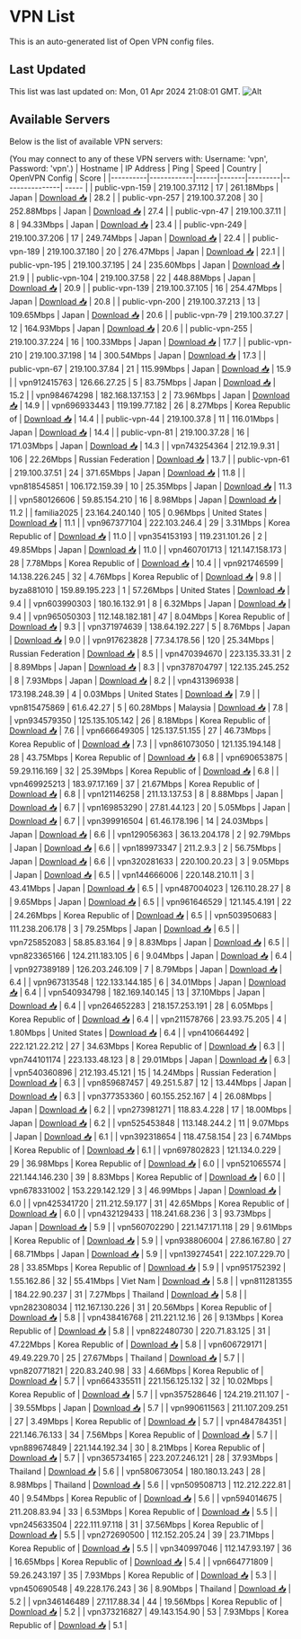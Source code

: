 # VPN List

This is an auto-generated list of Open VPN config files.

## Last Updated

This list was last updated on: Mon, 01 Apr 2024 21:08:01 GMT.
![Alt](https://repobeats.axiom.co/api/embed/186b98318ef1479477931607c1ad7d823f12451f.svg "Repobeats analytics image")

## Available Servers

Below is the list of available VPN servers:

(You may connect to any of these VPN servers with: Username: 'vpn', Password: 'vpn'.)
| Hostname | IP Address | Ping | Speed | Country | OpenVPN Config | Score |
|----------|------------|------|-------|---------|----------------| ----- |
| public-vpn-159 | 219.100.37.112 | 17 | 261.18Mbps | Japan | [Download 📥](./configs/server_0_JP.ovpn) | 28.2 |
| public-vpn-257 | 219.100.37.208 | 30 | 252.88Mbps | Japan | [Download 📥](./configs/server_1_JP.ovpn) | 27.4 |
| public-vpn-47 | 219.100.37.11 | 8 | 94.33Mbps | Japan | [Download 📥](./configs/server_2_JP.ovpn) | 23.4 |
| public-vpn-249 | 219.100.37.206 | 17 | 249.74Mbps | Japan | [Download 📥](./configs/server_3_JP.ovpn) | 22.4 |
| public-vpn-189 | 219.100.37.180 | 20 | 276.47Mbps | Japan | [Download 📥](./configs/server_4_JP.ovpn) | 22.1 |
| public-vpn-195 | 219.100.37.195 | 24 | 235.60Mbps | Japan | [Download 📥](./configs/server_5_JP.ovpn) | 21.9 |
| public-vpn-104 | 219.100.37.58 | 22 | 448.88Mbps | Japan | [Download 📥](./configs/server_6_JP.ovpn) | 20.9 |
| public-vpn-139 | 219.100.37.105 | 16 | 254.47Mbps | Japan | [Download 📥](./configs/server_7_JP.ovpn) | 20.8 |
| public-vpn-200 | 219.100.37.213 | 13 | 109.65Mbps | Japan | [Download 📥](./configs/server_8_JP.ovpn) | 20.6 |
| public-vpn-79 | 219.100.37.27 | 12 | 164.93Mbps | Japan | [Download 📥](./configs/server_9_JP.ovpn) | 20.6 |
| public-vpn-255 | 219.100.37.224 | 16 | 100.33Mbps | Japan | [Download 📥](./configs/server_10_JP.ovpn) | 17.7 |
| public-vpn-210 | 219.100.37.198 | 14 | 300.54Mbps | Japan | [Download 📥](./configs/server_11_JP.ovpn) | 17.3 |
| public-vpn-67 | 219.100.37.84 | 21 | 115.99Mbps | Japan | [Download 📥](./configs/server_12_JP.ovpn) | 15.9 |
| vpn912415763 | 126.66.27.25 | 5 | 83.75Mbps | Japan | [Download 📥](./configs/server_13_JP.ovpn) | 15.2 |
| vpn984674298 | 182.168.137.153 | 2 | 73.96Mbps | Japan | [Download 📥](./configs/server_14_JP.ovpn) | 14.9 |
| vpn696933443 | 119.199.77.182 | 26 | 8.27Mbps | Korea Republic of | [Download 📥](./configs/server_15_KR.ovpn) | 14.4 |
| public-vpn-44 | 219.100.37.8 | 11 | 116.01Mbps | Japan | [Download 📥](./configs/server_16_JP.ovpn) | 14.4 |
| public-vpn-81 | 219.100.37.28 | 16 | 171.03Mbps | Japan | [Download 📥](./configs/server_17_JP.ovpn) | 14.3 |
| vpn743254364 | 212.19.9.31 | 106 | 22.26Mbps | Russian Federation | [Download 📥](./configs/server_18_RU.ovpn) | 13.7 |
| public-vpn-61 | 219.100.37.51 | 24 | 371.65Mbps | Japan | [Download 📥](./configs/server_19_JP.ovpn) | 11.8 |
| vpn818545851 | 106.172.159.39 | 10 | 25.35Mbps | Japan | [Download 📥](./configs/server_20_JP.ovpn) | 11.3 |
| vpn580126606 | 59.85.154.210 | 16 | 8.98Mbps | Japan | [Download 📥](./configs/server_21_JP.ovpn) | 11.2 |
| familia2025 | 23.164.240.140 | 105 | 0.96Mbps | United States | [Download 📥](./configs/server_22_US.ovpn) | 11.1 |
| vpn967377104 | 222.103.246.4 | 29 | 3.31Mbps | Korea Republic of | [Download 📥](./configs/server_23_KR.ovpn) | 11.0 |
| vpn354153193 | 119.231.101.26 | 2 | 49.85Mbps | Japan | [Download 📥](./configs/server_24_JP.ovpn) | 11.0 |
| vpn460701713 | 121.147.158.173 | 28 | 7.78Mbps | Korea Republic of | [Download 📥](./configs/server_25_KR.ovpn) | 10.4 |
| vpn921746599 | 14.138.226.245 | 32 | 4.76Mbps | Korea Republic of | [Download 📥](./configs/server_26_KR.ovpn) | 9.8 |
| byza881010 | 159.89.195.223 | 1 | 57.26Mbps | United States | [Download 📥](./configs/server_27_US.ovpn) | 9.4 |
| vpn603990303 | 180.16.132.91 | 8 | 6.32Mbps | Japan | [Download 📥](./configs/server_28_JP.ovpn) | 9.4 |
| vpn965050303 | 112.148.182.181 | 47 | 8.04Mbps | Korea Republic of | [Download 📥](./configs/server_29_KR.ovpn) | 9.3 |
| vpn371974639 | 138.64.192.227 | 5 | 8.76Mbps | Japan | [Download 📥](./configs/server_30_JP.ovpn) | 9.0 |
| vpn917623828 | 77.34.178.56 | 120 | 25.34Mbps | Russian Federation | [Download 📥](./configs/server_31_RU.ovpn) | 8.5 |
| vpn470394670 | 223.135.33.31 | 2 | 8.89Mbps | Japan | [Download 📥](./configs/server_32_JP.ovpn) | 8.3 |
| vpn378704797 | 122.135.245.252 | 8 | 7.93Mbps | Japan | [Download 📥](./configs/server_33_JP.ovpn) | 8.2 |
| vpn431396938 | 173.198.248.39 | 4 | 0.03Mbps | United States | [Download 📥](./configs/server_34_US.ovpn) | 7.9 |
| vpn815475869 | 61.6.42.27 | 5 | 60.28Mbps | Malaysia | [Download 📥](./configs/server_35_MY.ovpn) | 7.8 |
| vpn934579350 | 125.135.105.142 | 26 | 8.18Mbps | Korea Republic of | [Download 📥](./configs/server_36_KR.ovpn) | 7.6 |
| vpn666649305 | 125.137.51.155 | 27 | 46.73Mbps | Korea Republic of | [Download 📥](./configs/server_37_KR.ovpn) | 7.3 |
| vpn861073050 | 121.135.194.148 | 28 | 43.75Mbps | Korea Republic of | [Download 📥](./configs/server_38_KR.ovpn) | 6.8 |
| vpn690653875 | 59.29.116.169 | 32 | 25.39Mbps | Korea Republic of | [Download 📥](./configs/server_39_KR.ovpn) | 6.8 |
| vpn469925213 | 183.97.17.169 | 37 | 21.67Mbps | Korea Republic of | [Download 📥](./configs/server_40_KR.ovpn) | 6.8 |
| vpn121146258 | 211.13.137.53 | 8 | 8.88Mbps | Japan | [Download 📥](./configs/server_41_JP.ovpn) | 6.7 |
| vpn169853290 | 27.81.44.123 | 20 | 5.05Mbps | Japan | [Download 📥](./configs/server_42_JP.ovpn) | 6.7 |
| vpn399916504 | 61.46.178.196 | 14 | 24.03Mbps | Japan | [Download 📥](./configs/server_43_JP.ovpn) | 6.6 |
| vpn129056363 | 36.13.204.178 | 2 | 92.79Mbps | Japan | [Download 📥](./configs/server_44_JP.ovpn) | 6.6 |
| vpn189973347 | 211.2.9.3 | 2 | 56.75Mbps | Japan | [Download 📥](./configs/server_45_JP.ovpn) | 6.6 |
| vpn320281633 | 220.100.20.23 | 3 | 9.05Mbps | Japan | [Download 📥](./configs/server_46_JP.ovpn) | 6.5 |
| vpn144666006 | 220.148.210.11 | 3 | 43.41Mbps | Japan | [Download 📥](./configs/server_47_JP.ovpn) | 6.5 |
| vpn487004023 | 126.110.28.27 | 8 | 9.65Mbps | Japan | [Download 📥](./configs/server_48_JP.ovpn) | 6.5 |
| vpn961646529 | 121.145.4.191 | 22 | 24.26Mbps | Korea Republic of | [Download 📥](./configs/server_49_KR.ovpn) | 6.5 |
| vpn503950683 | 111.238.206.178 | 3 | 79.25Mbps | Japan | [Download 📥](./configs/server_50_JP.ovpn) | 6.5 |
| vpn725852083 | 58.85.83.164 | 9 | 8.83Mbps | Japan | [Download 📥](./configs/server_51_JP.ovpn) | 6.5 |
| vpn823365166 | 124.211.183.105 | 6 | 9.04Mbps | Japan | [Download 📥](./configs/server_52_JP.ovpn) | 6.4 |
| vpn927389189 | 126.203.246.109 | 7 | 8.79Mbps | Japan | [Download 📥](./configs/server_53_JP.ovpn) | 6.4 |
| vpn967313548 | 122.133.144.185 | 6 | 34.01Mbps | Japan | [Download 📥](./configs/server_54_JP.ovpn) | 6.4 |
| vpn540934798 | 182.169.140.145 | 13 | 37.10Mbps | Japan | [Download 📥](./configs/server_55_JP.ovpn) | 6.4 |
| vpn264652283 | 218.157.253.191 | 28 | 6.05Mbps | Korea Republic of | [Download 📥](./configs/server_56_KR.ovpn) | 6.4 |
| vpn211578766 | 23.93.75.205 | 4 | 1.80Mbps | United States | [Download 📥](./configs/server_57_US.ovpn) | 6.4 |
| vpn410664492 | 222.121.22.212 | 27 | 34.63Mbps | Korea Republic of | [Download 📥](./configs/server_58_KR.ovpn) | 6.3 |
| vpn744101174 | 223.133.48.123 | 8 | 29.01Mbps | Japan | [Download 📥](./configs/server_59_JP.ovpn) | 6.3 |
| vpn540360896 | 212.193.45.121 | 15 | 14.24Mbps | Russian Federation | [Download 📥](./configs/server_60_RU.ovpn) | 6.3 |
| vpn859687457 | 49.251.5.87 | 12 | 13.44Mbps | Japan | [Download 📥](./configs/server_61_JP.ovpn) | 6.3 |
| vpn377353360 | 60.155.252.167 | 4 | 26.08Mbps | Japan | [Download 📥](./configs/server_62_JP.ovpn) | 6.2 |
| vpn273981271 | 118.83.4.228 | 17 | 18.00Mbps | Japan | [Download 📥](./configs/server_63_JP.ovpn) | 6.2 |
| vpn525453848 | 113.148.244.2 | 11 | 9.07Mbps | Japan | [Download 📥](./configs/server_64_JP.ovpn) | 6.1 |
| vpn392318654 | 118.47.58.154 | 23 | 6.74Mbps | Korea Republic of | [Download 📥](./configs/server_65_KR.ovpn) | 6.1 |
| vpn697802823 | 121.134.0.229 | 29 | 36.98Mbps | Korea Republic of | [Download 📥](./configs/server_66_KR.ovpn) | 6.0 |
| vpn521065574 | 221.144.146.230 | 39 | 8.83Mbps | Korea Republic of | [Download 📥](./configs/server_67_KR.ovpn) | 6.0 |
| vpn678331002 | 153.229.142.129 | 3 | 46.99Mbps | Japan | [Download 📥](./configs/server_68_JP.ovpn) | 6.0 |
| vpn425341720 | 211.212.59.177 | 31 | 42.65Mbps | Korea Republic of | [Download 📥](./configs/server_69_KR.ovpn) | 6.0 |
| vpn432129433 | 118.241.68.236 | 3 | 93.73Mbps | Japan | [Download 📥](./configs/server_70_JP.ovpn) | 5.9 |
| vpn560702290 | 221.147.171.118 | 29 | 9.61Mbps | Korea Republic of | [Download 📥](./configs/server_71_KR.ovpn) | 5.9 |
| vpn938806004 | 27.86.167.80 | 27 | 68.71Mbps | Japan | [Download 📥](./configs/server_72_JP.ovpn) | 5.9 |
| vpn139274541 | 222.107.229.70 | 28 | 33.85Mbps | Korea Republic of | [Download 📥](./configs/server_73_KR.ovpn) | 5.9 |
| vpn951752392 | 1.55.162.86 | 32 | 55.41Mbps | Viet Nam | [Download 📥](./configs/server_74_VN.ovpn) | 5.8 |
| vpn811281355 | 184.22.90.237 | 31 | 7.27Mbps | Thailand | [Download 📥](./configs/server_75_TH.ovpn) | 5.8 |
| vpn282308034 | 112.167.130.226 | 31 | 20.56Mbps | Korea Republic of | [Download 📥](./configs/server_76_KR.ovpn) | 5.8 |
| vpn438416768 | 211.221.12.16 | 26 | 9.13Mbps | Korea Republic of | [Download 📥](./configs/server_77_KR.ovpn) | 5.8 |
| vpn822480730 | 220.71.83.125 | 31 | 47.22Mbps | Korea Republic of | [Download 📥](./configs/server_78_KR.ovpn) | 5.8 |
| vpn606729171 | 49.49.229.70 | 25 | 27.67Mbps | Thailand | [Download 📥](./configs/server_79_TH.ovpn) | 5.7 |
| vpn820771821 | 220.83.240.98 | 33 | 4.66Mbps | Korea Republic of | [Download 📥](./configs/server_80_KR.ovpn) | 5.7 |
| vpn664335511 | 221.156.125.132 | 32 | 10.02Mbps | Korea Republic of | [Download 📥](./configs/server_81_KR.ovpn) | 5.7 |
| vpn357528646 | 124.219.211.107 | - | 39.55Mbps | Japan | [Download 📥](./configs/server_82_JP.ovpn) | 5.7 |
| vpn990611563 | 211.107.209.251 | 27 | 3.49Mbps | Korea Republic of | [Download 📥](./configs/server_83_KR.ovpn) | 5.7 |
| vpn484784351 | 221.146.76.133 | 34 | 7.56Mbps | Korea Republic of | [Download 📥](./configs/server_84_KR.ovpn) | 5.7 |
| vpn889674849 | 221.144.192.34 | 30 | 8.21Mbps | Korea Republic of | [Download 📥](./configs/server_85_KR.ovpn) | 5.7 |
| vpn365734165 | 223.207.246.121 | 28 | 37.93Mbps | Thailand | [Download 📥](./configs/server_86_TH.ovpn) | 5.6 |
| vpn580673054 | 180.180.13.243 | 28 | 8.98Mbps | Thailand | [Download 📥](./configs/server_87_TH.ovpn) | 5.6 |
| vpn509508713 | 112.212.222.81 | 40 | 9.54Mbps | Korea Republic of | [Download 📥](./configs/server_88_KR.ovpn) | 5.6 |
| vpn594014675 | 211.208.83.94 | 33 | 6.53Mbps | Korea Republic of | [Download 📥](./configs/server_89_KR.ovpn) | 5.5 |
| vpn245633504 | 222.111.97.118 | 31 | 37.56Mbps | Korea Republic of | [Download 📥](./configs/server_90_KR.ovpn) | 5.5 |
| vpn272690500 | 112.152.205.24 | 39 | 23.71Mbps | Korea Republic of | [Download 📥](./configs/server_91_KR.ovpn) | 5.5 |
| vpn340997046 | 112.147.93.197 | 36 | 16.65Mbps | Korea Republic of | [Download 📥](./configs/server_92_KR.ovpn) | 5.4 |
| vpn664771809 | 59.26.243.197 | 35 | 7.93Mbps | Korea Republic of | [Download 📥](./configs/server_93_KR.ovpn) | 5.3 |
| vpn450690548 | 49.228.176.243 | 36 | 8.90Mbps | Thailand | [Download 📥](./configs/server_94_TH.ovpn) | 5.2 |
| vpn346146489 | 27.117.88.34 | 44 | 19.56Mbps | Korea Republic of | [Download 📥](./configs/server_95_KR.ovpn) | 5.2 |
| vpn373216827 | 49.143.154.90 | 53 | 7.93Mbps | Korea Republic of | [Download 📥](./configs/server_96_KR.ovpn) | 5.1 |
